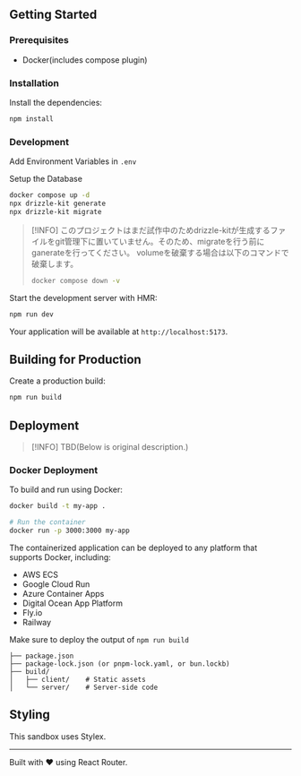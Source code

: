## Getting Started

### Prerequisites

- Docker(includes compose plugin)

### Installation

Install the dependencies:

```bash
npm install
```

### Development

Add Environment Variables in `.env`

Setup the Database

```bash
docker compose up -d
npx drizzle-kit generate
npx drizzle-kit migrate
```

> [!INFO]
> このプロジェクトはまだ試作中のためdrizzle-kitが生成するファイルをgit管理下に置いていません。そのため、migrateを行う前にganerateを行ってください。
>volumeを破棄する場合は以下のコマンドで破棄します。
> ```bash
> docker compose down -v
> ```

Start the development server with HMR:

```bash
npm run dev
```

Your application will be available at `http://localhost:5173`.

## Building for Production

Create a production build:

```bash
npm run build
```

## Deployment

> [!INFO]
> TBD(Below is original description.)

### Docker Deployment

To build and run using Docker:

```bash
docker build -t my-app .

# Run the container
docker run -p 3000:3000 my-app
```

The containerized application can be deployed to any platform that supports Docker, including:

- AWS ECS
- Google Cloud Run
- Azure Container Apps
- Digital Ocean App Platform
- Fly.io
- Railway

Make sure to deploy the output of `npm run build`

```
├── package.json
├── package-lock.json (or pnpm-lock.yaml, or bun.lockb)
├── build/
│   ├── client/    # Static assets
│   └── server/    # Server-side code
```

## Styling

This sandbox uses Stylex.

---

Built with ❤️ using React Router.
